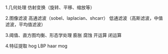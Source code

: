 1.几何处理
    仿射变换（旋转、平移、缩放等）

2.图像滤波
    高通滤波（sobel、laplacian、shcarr）
    低通滤波（高斯滤波，中值滤波，平均值滤波）

3.阈值、直方图均衡、形态学处理
    膨胀
    腐蚀
    开运算
    闭运算

4.特征提取
    hog
    LBP
    haar
    mog
    